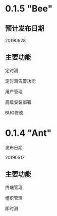 # 0.1.5 "Bee"

## 预计发布日期

20190628

## 主要功能

定时测

定时测告警功能

用户管理

高级安装部署

BUG修改

# 0.1.4 "Ant"

发布日期

20190517

## 主要功能

终端管理

组织管理

即时测




